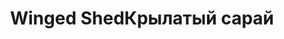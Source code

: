 ---
title: ['Winged Shed', 'Крылатый сарай']
categories: [small objects, exhibitions&festivals, concepts, media, education&culture]
designEnd: 2017
---